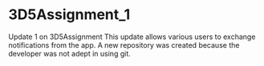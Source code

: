 # 3D5Assignment_1
Update 1 on 3D5Assignment
This update allows various users to exchange notifications from the app. A new repository was created because the developer was not adept in using git.
